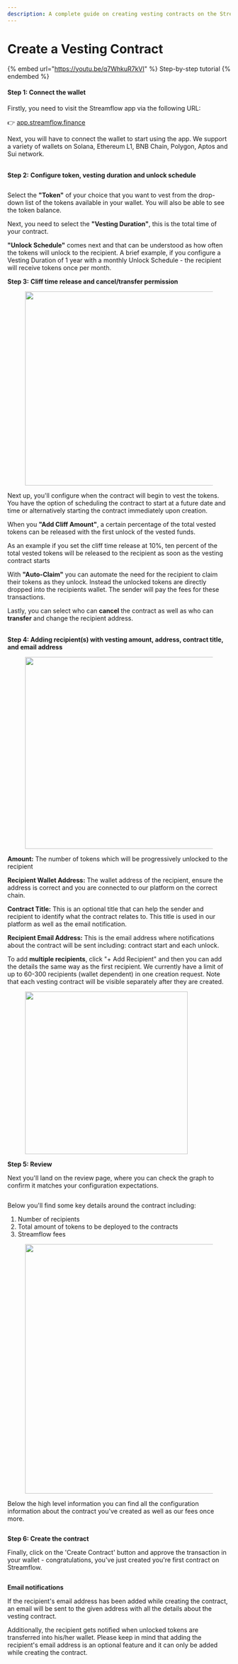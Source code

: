 ```yaml
---
description: A complete guide on creating vesting contracts on the Streamflow app
---
```


# Create a Vesting Contract

{% embed url="https://youtu.be/q7WhkuR7kVI" %}
Step-by-step tutorial
{% endembed %}

#### Step 1: Connect the wallet

Firstly, you need to visit the Streamflow app via the following URL:

👉 [app.streamflow.finance](https://bit.ly/3igHaDj)

Next, you will have to connect the wallet to start using the app. We support a variety of wallets on Solana, Ethereum L1, BNB Chain, Polygon, Aptos and Sui network.

\
**Step 2:** **Configure token, vesting duration and unlock schedule**

<figure><img src="../.gitbook/assets/Screenshot 2024-07-17 205119.png" alt=""><figcaption></figcaption></figure>

Select the **"Token"** of your choice that you want to vest from the drop-down list of the tokens available in your wallet. You will also be able to see the token balance.

Next, you need to select the **"Vesting Duration"**, this is the total time of your contract.

**"Unlock Schedule"** comes next and that can be understood as how often the tokens will unlock to the recipient. A brief example, if you configure a Vesting Duration of 1 year with a monthly Unlock Schedule - the recipient will receive tokens once per month.&#x20;

**Step 3:** **Cliff time release and cancel/transfer permission**

<figure><img src="../.gitbook/assets/Screenshot 2024-07-11 131319.png" alt="" width="438"><figcaption></figcaption></figure>

Next up, you'll configure when the contract will begin to vest the tokens. You have the option of scheduling the contract to start at a future date and time or alternatively starting the contract immediately upon creation.&#x20;

When you **"Add Cliff Amount"**, a certain percentage of the total vested tokens can be released with the first unlock of the vested funds.

As an example if you set the cliff time release at 10%, ten percent of the total vested tokens will be released to the recipient as soon as the vesting contract starts&#x20;

With **"Auto-Claim"** you can automate the need for the recipient to claim their tokens as they unlock. Instead the unlocked tokens are directly dropped into the recipients wallet. The sender will pay the fees for these transactions. &#x20;

Lastly, you can select who can **cancel** the contract as well as who can **transfer** and change the recipient address.&#x20;

\
**Step 4: Adding recipient(s) with vesting amount, address, contract title, and email address**

<figure><img src="../.gitbook/assets/Screenshot 2024-07-08 180033.png" alt="" width="433"><figcaption></figcaption></figure>

**Amount:** The number of tokens which will be progressively unlocked to the recipient

**Recipient Wallet Address:** The wallet address of the recipient, ensure the address is correct and you are connected to our platform on the correct chain.&#x20;

**Contract Title:** This is an optional title that can help the sender and recipient to identify what the contract relates to. This title is used in our platform as well as the email notification.&#x20;

**Recipient Email Address:** This is the email address where notifications about the contract will be sent including: contract start and each unlock.&#x20;

To add **multiple recipients**, click "+ Add Recipient" and then you can add the details the same way as the first recipient. We currently have a limit of up to 60-300 recipients (wallet dependent)  in one creation request. Note that each vesting contract will be visible separately after they are created.&#x20;

<figure><img src="../.gitbook/assets/Screenshot 2024-07-08 164313.png" alt="" width="367"><figcaption></figcaption></figure>

**Step 5: Review**

Next you'll land on the review page, where you can check the graph to confirm it matches your configuration expectations.



<figure><img src="../.gitbook/assets/Screenshot 2024-07-08 173624.png" alt=""><figcaption></figcaption></figure>

Below you'll find some key details around the contract including:

1. Number of recipients
2. Total amount of tokens to be deployed to the contracts
3. Streamflow fees&#x20;

<figure><img src="../.gitbook/assets/Screenshot 2024-07-08 164418.png" alt="" width="563"><figcaption></figcaption></figure>

Below the high level information you can find all the configuration information about the contract you've created as well as our fees once more.&#x20;

<figure><img src="../.gitbook/assets/Screenshot 2024-07-11 132815 (1).png" alt=""><figcaption></figcaption></figure>

**Step 6: Create the contract**

Finally, click on the 'Create Contract' button and approve the transaction in your wallet - congratulations, you've just created you're first contract on Streamflow.  &#x20;

<figure><img src="../.gitbook/assets/Screenshot 2024-07-08 180136.png" alt=""><figcaption></figcaption></figure>

**Email notifications**

If the recipient's email address has been added while creating the contract, an email will be sent to the given address with all the details about the vesting contract.

Additionally, the recipient gets notified when unlocked tokens are transferred into his/her wallet. Please keep in mind that adding the recipient's email address is an optional feature and it can only be added while creating the contract.

